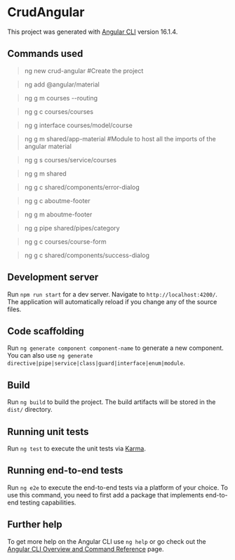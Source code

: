 # CrudAngular

This project was generated with [Angular CLI](https://github.com/angular/angular-cli) version 16.1.4.

## Commands used
> ng new crud-angular #Create the project

> ng add @angular/material

> ng g m courses --routing

> ng g c courses/courses

> ng g interface courses/model/course

> ng g m shared/app-material #Module to host all the imports of the angular material

> ng g s courses/service/courses

> ng g m shared

> ng g c shared/components/error-dialog

> ng g c aboutme-footer

> ng g m aboutme-footer

> ng g pipe shared/pipes/category

> ng g c courses/course-form

> ng g c shared/components/success-dialog

## Development server

Run `npm run start` for a dev server. Navigate to `http://localhost:4200/`. The application will automatically reload if you change any of the source files.

## Code scaffolding

Run `ng generate component component-name` to generate a new component. You can also use `ng generate directive|pipe|service|class|guard|interface|enum|module`.

## Build

Run `ng build` to build the project. The build artifacts will be stored in the `dist/` directory.

## Running unit tests

Run `ng test` to execute the unit tests via [Karma](https://karma-runner.github.io).

## Running end-to-end tests

Run `ng e2e` to execute the end-to-end tests via a platform of your choice. To use this command, you need to first add a package that implements end-to-end testing capabilities.

## Further help

To get more help on the Angular CLI use `ng help` or go check out the [Angular CLI Overview and Command Reference](https://angular.io/cli) page.
